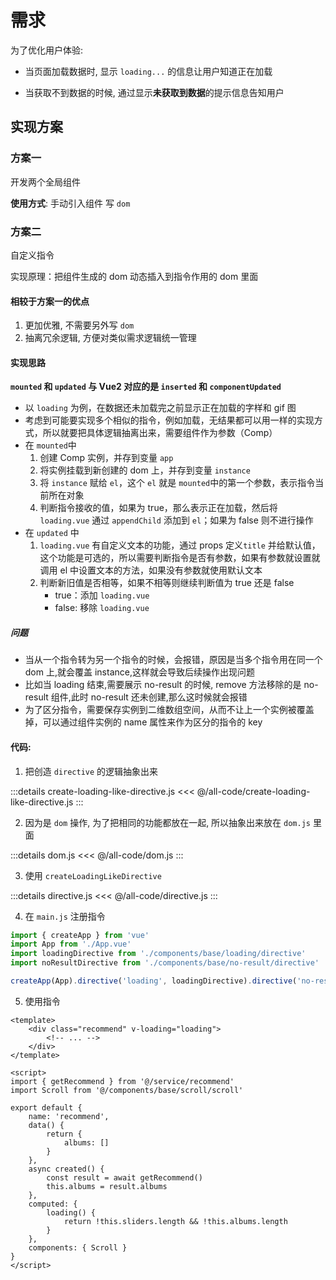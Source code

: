 # 需求

为了优化用户体验:

- 当页面加载数据时, 显示 `loading...` 的信息让用户知道正在加载

- 当获取不到数据的时候, 通过显示**未获取到数据**的提示信息告知用户

## 实现方案

### 方案一

开发两个全局组件

**使用方式**: 手动引入组件 写 `dom`

### 方案二

自定义指令

实现原理：把组件生成的 dom 动态插入到指令作用的 dom 里面

#### 相较于方案一的优点

1. 更加优雅, 不需要另外写 `dom`
2. 抽离冗余逻辑, 方便对类似需求逻辑统一管理

#### 实现思路

**`mounted` 和 `updated` 与 Vue2 对应的是 `inserted` 和 `componentUpdated`**

- 以 `loading` 为例，在数据还未加载完之前显示正在加载的字样和 gif 图
- 考虑到可能要实现多个相似的指令，例如加载，无结果都可以用一样的实现方式，所以就要把具体逻辑抽离出来，需要组件作为参数（Comp）
- 在 `mounted`中
  1. 创建 Comp 实例，并存到变量 `app`
  2. 将实例挂载到新创建的 dom 上，并存到变量 `instance`
  3. 将 `instance` 赋给 `el`，这个 `el` 就是 `mounted`中的第一个参数，表示指令当前所在对象
  4. 判断指令接收的值，如果为 true，那么表示正在加载，然后将 `loading.vue` 通过 `appendChild` 添加到 `el`；如果为 false 则不进行操作
- 在 `updated` 中
  1. `loading.vue` 有自定义文本的功能，通过 props 定义`title` 并给默认值，这个功能是可选的，所以需要判断指令是否有参数，如果有参数就设置就调用 el 中设置文本的方法，如果没有参数就使用默认文本
  2. 判断新旧值是否相等，如果不相等则继续判断值为 true 还是 false
     - true：添加 `loading.vue`
     - false: 移除 `loading.vue`

##### 问题

- 当从一个指令转为另一个指令的时候，会报错，原因是当多个指令用在同一个 dom 上,就会覆盖 instance,这样就会导致后续操作出现问题
- 比如当 loading 结束,需要展示 no-result 的时候, remove 方法移除的是 no-result 组件,此时 no-result 还未创建,那么这时候就会报错
- 为了区分指令，需要保存实例到二维数组空间，从而不让上一个实例被覆盖掉，可以通过组件实例的 name 属性来作为区分的指令的 key

#### 代码:

1. 把创造 `directive` 的逻辑抽象出来

:::details create-loading-like-directive.js
<<< @/all-code/create-loading-like-directive.js
:::

2. 因为是 `dom` 操作, 为了把相同的功能都放在一起, 所以抽象出来放在 `dom.js` 里面

:::details dom.js
<<< @/all-code/dom.js
:::

3. 使用 `createLoadingLikeDirective`

:::details directive.js
<<< @/all-code/directive.js
:::

4. 在 `main.js` 注册指令

```js
import { createApp } from 'vue'
import App from './App.vue'
import loadingDirective from './components/base/loading/directive'
import noResultDirective from './components/base/no-result/directive'

createApp(App).directive('loading', loadingDirective).directive('no-result', noResultDirective)
```

5. 使用指令

```vue
<template>
	<div class="recommend" v-loading="loading">
		<!-- ... -->
	</div>
</template>

<script>
import { getRecommend } from '@/service/recommend'
import Scroll from '@/components/base/scroll/scroll'

export default {
	name: 'recommend',
	data() {
		return {
			albums: []
		}
	},
	async created() {
		const result = await getRecommend()
		this.albums = result.albums
	},
	computed: {
		loading() {
			return !this.sliders.length && !this.albums.length
		}
	},
	components: { Scroll }
}
</script>
```

